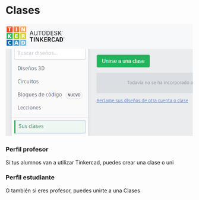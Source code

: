 # Clases

![](/assets/otros2.png)

### Perfil profesor

Si tus alumnos van a utilizar Tinkercad, puedes crear una clase o uni

### Perfil estudiante

O también si eres profesor, puedes unirte a una Clases
